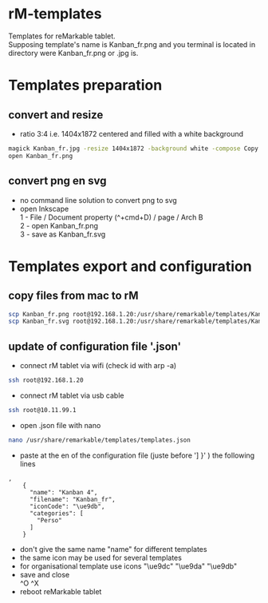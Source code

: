 # rM-templates
Templates for reMarkable tablet.  
Supposing template's name is Kanban_fr.png and you terminal is located in directory were Kanban_fr.png or .jpg is.   

# Templates preparation  
## convert and resize  
- ratio 3:4 i.e. 1404x1872 centered and filled with a white background    

```sh
magick Kanban_fr.jpg -resize 1404x1872 -background white -compose Copy -gravity center -extent 1404x1872 -unsharp 0x1 -quality 92 template.png; open Kanban_fr.png
open Kanban_fr.png  
```
## convert png en svg  
- no command line solution to convert png to svg
- open Inkscape  
1 - File / Document property (^+cmd+D) / page / Arch B  
2 - open Kanban_fr.png   
3 - save as Kanban_fr.svg   

# Templates export and configuration  
## copy files from mac to rM  
```sh
scp Kanban_fr.png root@192.168.1.20:/usr/share/remarkable/templates/Kanban_fr.png  
scp Kanban_fr.svg root@192.168.1.20:/usr/share/remarkable/templates/Kanban_fr.svg  
```

## update of configuration file '.json'  
- connect rM tablet via wifi (check id with arp -a)  
```sh
ssh root@192.168.1.20 
```
- connect rM tablet via usb cable
```sh
ssh root@10.11.99.1 
```
- open .json file with nano
```sh
nano /usr/share/remarkable/templates/templates.json
```
- paste at the en of the configuration file (juste before '] }' ) the following lines
```
,
    {
      "name": "Kanban 4",
      "filename": "Kanban_fr",
      "iconCode": "\ue9db",
      "categories": [
        "Perso"
      ]
    }
```
- don't give the same name "name" for different templates
- the same icon may be used for several templates
- for organisational template use icons "\ue9dc" "\ue9da" "\ue9db"
- save and close  
^O ^X
- reboot reMarkable tablet
